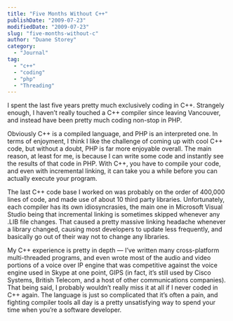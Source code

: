 ```yaml
---
title: "Five Months Without C++"
publishDate: "2009-07-23"
modifiedDate: "2009-07-23"
slug: "five-months-without-c"
author: "Duane Storey"
category:
  - "Journal"
tag:
  - "c++"
  - "coding"
  - "php"
  - "Threading"
---
```


I spent the last five years pretty much exclusively coding in C++. Strangely enough, I haven’t really touched a C++ compiler since leaving Vancouver, and instead have been pretty much coding non-stop in PHP.

Obviously C++ is a compiled language, and PHP is an interpreted one. In terms of enjoyment, I think I like the challenge of coming up with cool C++ code, but without a doubt, PHP is far more enjoyable overall. The main reason, at least for me, is because I can write some code and instantly see the results of that code in PHP. With C++, you have to compile your code, and even with incremental linking, it can take you a while before you can actually execute your program.

The last C++ code base I worked on was probably on the order of 400,000 lines of code, and made use of about 10 third party libraries. Unfortunately, each compiler has its own idiosyncrasies, the main one in Microsoft Visual Studio being that incremental linking is sometimes skipped whenever any .LIB file changes. That caused a pretty massive linking headache whenever a library changed, causing most developers to update less frequently, and basically go out of their way not to change any libraries.

My C++ experience is pretty in depth — I’ve written many cross-platform multi-threaded programs, and even wrote most of the audio and video portions of a voice over IP engine that was competitive against the voice engine used in Skype at one point, GIPS (in fact, it’s still used by Cisco Systems, British Telecom, and a host of other communications companies). That being said, I probably wouldn’t really miss it at all if I never coded in C++ again. The language is just so complicated that it’s often a pain, and fighting compiler tools all day is a pretty unsatisfying way to spend your time when you’re a software developer.